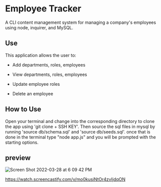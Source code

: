 # Employee Tracker

A CLI content management system for managing a company's employees using node, inquirer, and MySQL.

## Use

This application allows the user to:

  * Add departments, roles, employees

  * View departments, roles, employees

  * Update employee roles

  * Delete an employee

## How to Use

Open your terminal and change into the corresponding directory to clone the app using 'git clone + SSH KEY'.
Then source the sql files in mysql by running 'source db/schema.sql' and 'source db/seeds.sql'.
once that is done in the terminal type "node app.js" and you will be prompted with the starting options.


## preview
![Screen Shot 2022-03-28 at 6 09 42 PM](https://user-images.githubusercontent.com/94732823/160495499-48aed5bd-ce5d-435c-8d60-36f1c164ae73.png)

https://watch.screencastify.com/v/mo0kusiNtOr4zvIjdqON
